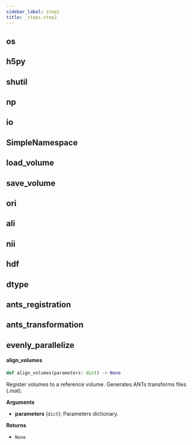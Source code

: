 ```yaml
---
sidebar_label: step2
title: _steps.step2
---
```


## os

## h5py

## shutil

## np

## io

## SimpleNamespace

## load\_volume

## save\_volume

## ori

## ali

## nii

## hdf

## dtype

## ants\_registration

## ants\_transformation

## evenly\_parallelize

#### align\_volumes

```python
def align_volumes(parameters: dict) -> None
```

Register volumes to a reference volume.
Generates ANTs transforms files (.mat).

**Arguments**

* **parameters** (`dict`): Parameters dictionary.

**Returns**

* `None`

